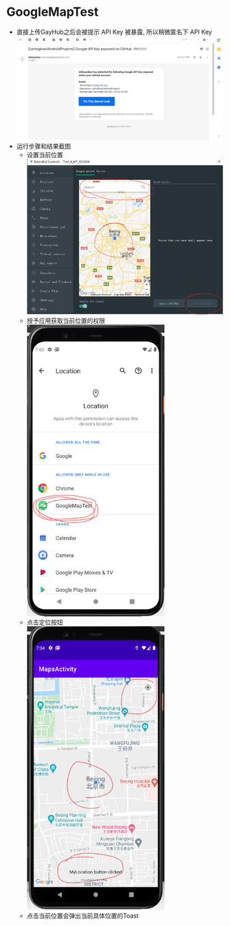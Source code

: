 #   GoogleMapTest
-   直接上传GayHub之后会被提示 API Key 被暴露, 所以稍微匿名下 API Key<br>
    <img src = './readme_images/img.png'>
-   运行步骤和结果截图
    -   设置当前位置<br>
        <img src = './readme_images/img_1.png' width = '480'>
    -   授予应用获取当前位置的权限<br>
        <img src = './readme_images/img_3.png' width = '320'>
    -   点击定位按钮<br>
        <img src = './readme_images/img_2.png' width = '320'>
    -   点击当前位置会弹出当前具体位置的Toast
